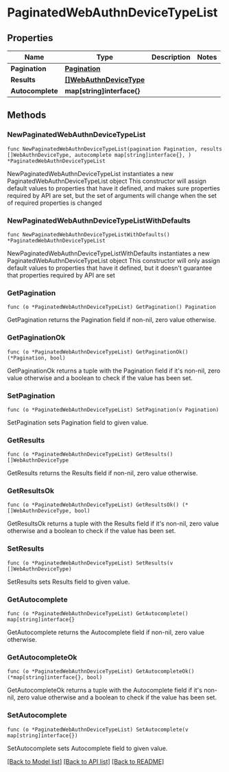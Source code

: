 # PaginatedWebAuthnDeviceTypeList

## Properties

Name | Type | Description | Notes
------------ | ------------- | ------------- | -------------
**Pagination** | [**Pagination**](Pagination.md) |  | 
**Results** | [**[]WebAuthnDeviceType**](WebAuthnDeviceType.md) |  | 
**Autocomplete** | **map[string]interface{}** |  | 

## Methods

### NewPaginatedWebAuthnDeviceTypeList

`func NewPaginatedWebAuthnDeviceTypeList(pagination Pagination, results []WebAuthnDeviceType, autocomplete map[string]interface{}, ) *PaginatedWebAuthnDeviceTypeList`

NewPaginatedWebAuthnDeviceTypeList instantiates a new PaginatedWebAuthnDeviceTypeList object
This constructor will assign default values to properties that have it defined,
and makes sure properties required by API are set, but the set of arguments
will change when the set of required properties is changed

### NewPaginatedWebAuthnDeviceTypeListWithDefaults

`func NewPaginatedWebAuthnDeviceTypeListWithDefaults() *PaginatedWebAuthnDeviceTypeList`

NewPaginatedWebAuthnDeviceTypeListWithDefaults instantiates a new PaginatedWebAuthnDeviceTypeList object
This constructor will only assign default values to properties that have it defined,
but it doesn't guarantee that properties required by API are set

### GetPagination

`func (o *PaginatedWebAuthnDeviceTypeList) GetPagination() Pagination`

GetPagination returns the Pagination field if non-nil, zero value otherwise.

### GetPaginationOk

`func (o *PaginatedWebAuthnDeviceTypeList) GetPaginationOk() (*Pagination, bool)`

GetPaginationOk returns a tuple with the Pagination field if it's non-nil, zero value otherwise
and a boolean to check if the value has been set.

### SetPagination

`func (o *PaginatedWebAuthnDeviceTypeList) SetPagination(v Pagination)`

SetPagination sets Pagination field to given value.


### GetResults

`func (o *PaginatedWebAuthnDeviceTypeList) GetResults() []WebAuthnDeviceType`

GetResults returns the Results field if non-nil, zero value otherwise.

### GetResultsOk

`func (o *PaginatedWebAuthnDeviceTypeList) GetResultsOk() (*[]WebAuthnDeviceType, bool)`

GetResultsOk returns a tuple with the Results field if it's non-nil, zero value otherwise
and a boolean to check if the value has been set.

### SetResults

`func (o *PaginatedWebAuthnDeviceTypeList) SetResults(v []WebAuthnDeviceType)`

SetResults sets Results field to given value.


### GetAutocomplete

`func (o *PaginatedWebAuthnDeviceTypeList) GetAutocomplete() map[string]interface{}`

GetAutocomplete returns the Autocomplete field if non-nil, zero value otherwise.

### GetAutocompleteOk

`func (o *PaginatedWebAuthnDeviceTypeList) GetAutocompleteOk() (*map[string]interface{}, bool)`

GetAutocompleteOk returns a tuple with the Autocomplete field if it's non-nil, zero value otherwise
and a boolean to check if the value has been set.

### SetAutocomplete

`func (o *PaginatedWebAuthnDeviceTypeList) SetAutocomplete(v map[string]interface{})`

SetAutocomplete sets Autocomplete field to given value.



[[Back to Model list]](../README.md#documentation-for-models) [[Back to API list]](../README.md#documentation-for-api-endpoints) [[Back to README]](../README.md)


